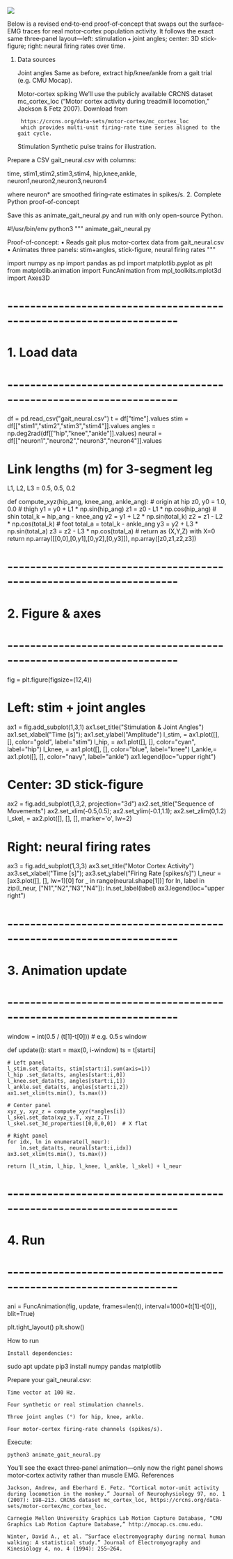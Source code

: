 ![](../../imgs/stimulated-coordinated-movement.png)

Below is a revised end‐to‐end proof‐of‐concept that swaps out the surface‐EMG traces for real motor‐cortex population activity. It follows the exact same three‐panel layout—left: stimulation + joint angles; center: 3D stick-figure; right: neural firing rates over time.
1. Data sources

    Joint angles
    Same as before, extract hip/knee/ankle from a gait trial (e.g. CMU Mocap).

    Motor‐cortex spiking
    We’ll use the publicly available CRCNS dataset mc_cortex_loc (“Motor cortex activity during treadmill locomotion,” Jackson & Fetz 2007). Download from

        https://crcns.org/data-sets/motor-cortex/mc_cortex_loc
        which provides multi‐unit firing‐rate time series aligned to the gait cycle.

    Stimulation
    Synthetic pulse trains for illustration.

Prepare a CSV gait_neural.csv with columns:

time,  stim1,stim2,stim3,stim4,
hip,knee,ankle,
neuron1,neuron2,neuron3,neuron4

where neuron* are smoothed firing‐rate estimates in spikes/s.
2. Complete Python proof-of-concept

Save this as animate_gait_neural.py and run with only open-source Python.

#!/usr/bin/env python3
"""
animate_gait_neural.py

Proof-of-concept:
  • Reads gait plus motor-cortex data from gait_neural.csv
  • Animates three panels: stim+angles, stick-figure, neural firing rates
"""

import numpy as np
import pandas as pd
import matplotlib.pyplot as plt
from matplotlib.animation import FuncAnimation
from mpl_toolkits.mplot3d import Axes3D

# --------------------------------------------------------------------
# 1. Load data
# --------------------------------------------------------------------
df = pd.read_csv("gait_neural.csv")
t      = df["time"].values
stim   = df[["stim1","stim2","stim3","stim4"]].values
angles = np.deg2rad(df[["hip","knee","ankle"]].values)
neural = df[["neuron1","neuron2","neuron3","neuron4"]].values

# Link lengths (m) for 3-segment leg
L1, L2, L3 = 0.5, 0.5, 0.2

def compute_xyz(hip_ang, knee_ang, ankle_ang):
    # origin at hip
    z0, y0 = 1.0, 0.0
    # thigh
    y1 = y0 + L1 * np.sin(hip_ang)
    z1 = z0 - L1 * np.cos(hip_ang)
    # shin
    total_k = hip_ang - knee_ang
    y2 = y1 + L2 * np.sin(total_k)
    z2 = z1 - L2 * np.cos(total_k)
    # foot
    total_a = total_k - ankle_ang
    y3 = y2 + L3 * np.sin(total_a)
    z3 = z2 - L3 * np.cos(total_a)
    # return as (X,Y,Z) with X=0
    return np.array([[0,0],[0,y1],[0,y2],[0,y3]]), np.array([z0,z1,z2,z3])

# --------------------------------------------------------------------
# 2. Figure & axes
# --------------------------------------------------------------------
fig = plt.figure(figsize=(12,4))

# Left: stim + joint angles
ax1 = fig.add_subplot(1,3,1)
ax1.set_title("Stimulation & Joint Angles")
ax1.set_xlabel("Time [s]"); ax1.set_ylabel("Amplitude")
l_stim, = ax1.plot([], [], color="gold", label="stim")
l_hip,  = ax1.plot([], [], color="cyan", label="hip")
l_knee, = ax1.plot([], [], color="blue", label="knee")
l_ankle,= ax1.plot([], [], color="navy", label="ankle")
ax1.legend(loc="upper right")

# Center: 3D stick-figure
ax2 = fig.add_subplot(1,3,2, projection="3d")
ax2.set_title("Sequence of Movements")
ax2.set_xlim(-0.5,0.5); ax2.set_ylim(-0.1,1.1); ax2.set_zlim(0,1.2)
l_skel, = ax2.plot([], [], [], marker='o', lw=2)

# Right: neural firing rates
ax3 = fig.add_subplot(1,3,3)
ax3.set_title("Motor Cortex Activity")
ax3.set_xlabel("Time [s]"); ax3.set_ylabel("Firing Rate [spikes/s]")
l_neur = [ax3.plot([], [], lw=1)[0] for _ in range(neural.shape[1])]
for ln, label in zip(l_neur, ["N1","N2","N3","N4"]):
    ln.set_label(label)
ax3.legend(loc="upper right")

# --------------------------------------------------------------------
# 3. Animation update
# --------------------------------------------------------------------
window = int(0.5 / (t[1]-t[0]))  # e.g. 0.5 s window

def update(i):
    start = max(0, i-window)
    ts = t[start:i]

    # Left panel
    l_stim.set_data(ts, stim[start:i].sum(axis=1))
    l_hip .set_data(ts, angles[start:i,0])
    l_knee.set_data(ts, angles[start:i,1])
    l_ankle.set_data(ts, angles[start:i,2])
    ax1.set_xlim(ts.min(), ts.max())

    # Center panel
    xyz_y, xyz_z = compute_xyz(*angles[i])
    l_skel.set_data(xyz_y.T, xyz_z.T)
    l_skel.set_3d_properties([0,0,0,0])  # X flat

    # Right panel
    for idx, ln in enumerate(l_neur):
        ln.set_data(ts, neural[start:i,idx])
    ax3.set_xlim(ts.min(), ts.max())

    return [l_stim, l_hip, l_knee, l_ankle, l_skel] + l_neur

# --------------------------------------------------------------------
# 4. Run
# --------------------------------------------------------------------
ani = FuncAnimation(fig, update, frames=len(t),
                    interval=1000*(t[1]-t[0]), blit=True)

plt.tight_layout()
plt.show()

How to run

    Install dependencies:

sudo apt update
pip3 install numpy pandas matplotlib

Prepare your gait_neural.csv:

    Time vector at 100 Hz.

    Four synthetic or real stimulation channels.

    Three joint angles (°) for hip, knee, ankle.

    Four motor‐cortex firing‐rate channels (spikes/s).

Execute:

    python3 animate_gait_neural.py

You’ll see the exact three‐panel animation—only now the right panel shows motor‐cortex activity rather than muscle EMG.
References

    Jackson, Andrew, and Eberhard E. Fetz. “Cortical motor‐unit activity during locomotion in the monkey.” Journal of Neurophysiology 97, no. 1 (2007): 198–213. CRCNS dataset mc_cortex_loc, https://crcns.org/data-sets/motor-cortex/mc_cortex_loc.

    Carnegie Mellon University Graphics Lab Motion Capture Database, “CMU Graphics Lab Motion Capture Database,” http://mocap.cs.cmu.edu.

    Winter, David A., et al. “Surface electromyography during normal human walking: A statistical study.” Journal of Electromyography and Kinesiology 4, no. 4 (1994): 255–264.


